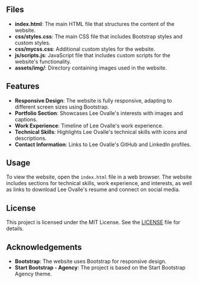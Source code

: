 ## Files

- **index.html**: The main HTML file that structures the content of the website.
- **css/styles.css**: The main CSS file that includes Bootstrap styles and custom styles.
- **css/mycss.css**: Additional custom styles for the website.
- **js/scripts.js**: JavaScript file that includes custom scripts for the website's functionality.
- **assets/img/**: Directory containing images used in the website.

## Features

- **Responsive Design**: The website is fully responsive, adapting to different screen sizes using Bootstrap.
- **Portfolio Section**: Showcases Lee Ovalle's interests with images and captions.
- **Work Experience**: Timeline of Lee Ovalle's work experience.
- **Technical Skills**: Highlights Lee Ovalle's technical skills with icons and descriptions.
- **Contact Information**: Links to Lee Ovalle's GitHub and LinkedIn profiles.

## Usage

To view the website, open the `index.html` file in a web browser. The website includes sections for technical skills, work experience, and interests, as well as links to download Lee Ovalle's resume and connect on social media.

## License

This project is licensed under the MIT License. See the [LICENSE](https://github.com/StartBootstrap/startbootstrap-agency/blob/master/LICENSE) file for details.

## Acknowledgements

- **Bootstrap**: The website uses Bootstrap for responsive design.
- **Start Bootstrap - Agency**: The project is based on the Start Bootstrap Agency theme.